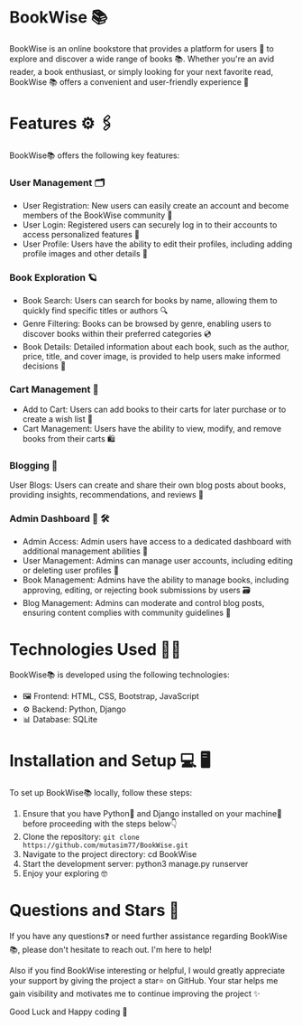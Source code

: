 # BookWise 📚

BookWise is an online bookstore that provides a platform for users 👥 to explore and discover a wide range of books 📚. Whether you're an avid reader, a book enthusiast, or simply looking for your next favorite read, BookWise 📚 offers a convenient and user-friendly experience 📌

# Features ⚙ 🖇

BookWise📚 offers the following key features:

### User Management 🗂

- User Registration: New users can easily create an account and become members of the BookWise community 🔑
- User Login: Registered users can securely log in to their accounts to access personalized features 🔐
- User Profile: Users have the ability to edit their profiles, including adding profile images and other details 👤

### Book Exploration 🪐

- Book Search: Users can search for books by name, allowing them to quickly find specific titles or authors 🔍
- Genre Filtering: Books can be browsed by genre, enabling users to discover books within their preferred categories 💿
- Book Details: Detailed information about each book, such as the author, price, title, and cover image, is provided to help users make informed decisions 📕

### Cart Management 🛒

- Add to Cart: Users can add books to their carts for later purchase or to create a wish list 🛒
- Cart Management: Users have the ability to view, modify, and remove books from their carts 🛍

### Blogging 📝

User Blogs: Users can create and share their own blog posts about books, providing insights, recommendations, and reviews 📰

### Admin Dashboard 👤 🛠️

- Admin Access: Admin users have access to a dedicated dashboard with additional management abilities 💁
- User Management: Admins can manage user accounts, including editing or deleting user profiles 👥
- Book Management: Admins have the ability to manage books, including approving, editing, or rejecting book submissions by users 🗃
- Blog Management: Admins can moderate and control blog posts, ensuring content complies with community guidelines 📇

# Technologies Used 🔧🦾

BookWise📚 is developed using the following technologies:

- 🖼 Frontend: HTML, CSS, Bootstrap, JavaScript
- ⚙️ Backend: Python, Django
- 📊 Database: SQLite

# Installation and Setup 💻 🖥

To set up BookWise📚 locally, follow these steps:

1. Ensure that you have Python🐍 and Django installed on your machine📠 before proceeding with the steps below👇
2. Clone the repository: `git clone https://github.com/mutasim77/BookWise.git`
3. Navigate to the project directory: cd BookWise
4. Start the development server: python3 manage.py runserver
5. Enjoy your exploring 🤓

# Questions and Stars 🌟

If you have any questions❓ or need further assistance regarding BookWise📚, please don't hesitate to reach out. I'm here to help!

Also if you find BookWise interesting or helpful, I would greatly appreciate your support by giving the project a star⭐️ on GitHub. Your star helps me gain visibility and motivates me to continue improving the project ✨

Good Luck and Happy coding 🤗
